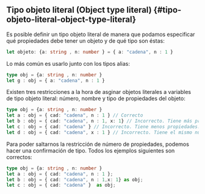 ## Tipo objeto literal (Object type literal) {#tipo-objeto-literal-object-type-literal}

Es posible definir un tipo objeto literal de manera que podamos especificar qué propiedades debe tener un objeto y de qué tipo son éstas:

```ts
let objeto: {a: string , n: number } = { a: "cadena", n : 1 }
```

Lo más común es usarlo junto con los tipos alias:

```ts
type obj = {a: string , n: number }
let g : obj = { a: "cadena", n : 1 }
```

Existen tres restricciones a la hora de asginar objetos literales a variables de tipo objeto literal: número, nombre y tipo de propiedades del objeto:

```ts
type obj = {a: string , n: number }
let a : obj = { cad: "cadena", n : 1 } // Correcto
let b : obj = { cad: "cadena", n : 1, x: 1} // Incorrecto. Tiene más propiedades.
let c : obj = { cad: "cadena" } // Incorrecto. Tiene menos propiedades.
let d : obj = { cad: "cadena", x : 1 } // Incorrecto. Tiene el mismo número de propiedades pero no se llaman igual.
```

Para poder saltarnos la restricción de número de propiedades, podemos hacer una confirmación de tipo. Todos los ejemplos siguientes son correctos:

```ts
type obj = {a: string , n: number }
let a : obj = { cad: "cadena", n : 1 };
let b : obj = { cad: "cadena", n : 1,x: 1} as obj; 
let c : obj = { cad: "cadena" }  as obj;
```
